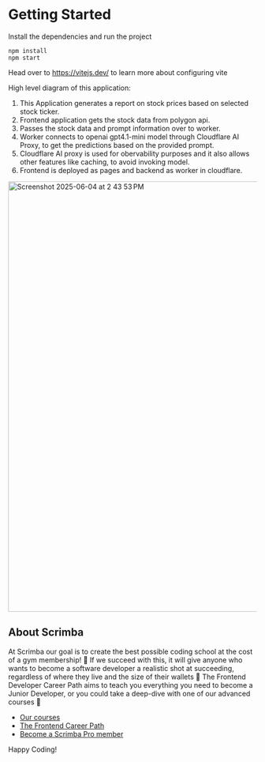 # Getting Started
Install the dependencies and run the project
```
npm install
npm start
```

Head over to https://vitejs.dev/ to learn more about configuring vite

High level diagram of this application:

1. This Application generates a report on stock prices based on selected stock ticker.
2. Frontend application gets the stock data from polygon api.
3. Passes the stock data and prompt information over to worker.
4. Worker connects to openai gpt4.1-mini model through Cloudflare AI Proxy, to get the predictions based on the provided prompt.
5. Cloudflare AI proxy is used for obervability purposes and it also allows other features like caching, to avoid invoking model.
6. Frontend is deployed as pages and backend as worker in cloudflare.

<img width="871" alt="Screenshot 2025-06-04 at 2 43 53 PM" src="https://github.com/user-attachments/assets/ef53dc16-7f3a-4ab9-950a-e193e8431e27" />



## About Scrimba

At Scrimba our goal is to create the best possible coding school at the cost of a gym membership! 💜
If we succeed with this, it will give anyone who wants to become a software developer a realistic shot at succeeding, regardless of where they live and the size of their wallets 🎉
The Frontend Developer Career Path aims to teach you everything you need to become a Junior Developer, or you could take a deep-dive with one of our advanced courses 🚀

- [Our courses](https://scrimba.com/allcourses)
- [The Frontend Career Path](https://scrimba.com/learn/frontend)
- [Become a Scrimba Pro member](https://scrimba.com/pricing)

Happy Coding!
